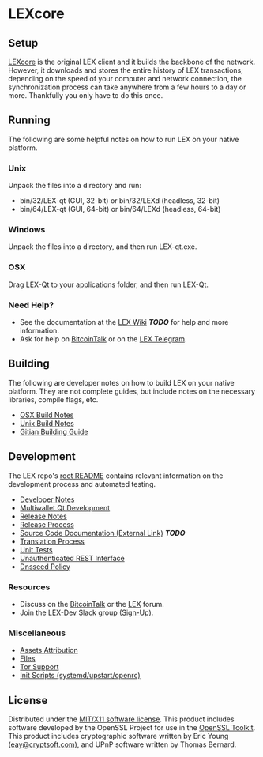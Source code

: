 LEXcore
=====================

Setup
---------------------
[LEXcore](http://LEXcore.io) is the original LEX client and it builds the backbone of the network. However, it downloads and stores the entire history of LEX transactions; depending on the speed of your computer and network connection, the synchronization process can take anywhere from a few hours to a day or more. Thankfully you only have to do this once.

Running
---------------------
The following are some helpful notes on how to run LEX on your native platform.

### Unix

Unpack the files into a directory and run:

- bin/32/LEX-qt (GUI, 32-bit) or bin/32/LEXd (headless, 32-bit)
- bin/64/LEX-qt (GUI, 64-bit) or bin/64/LEXd (headless, 64-bit)

### Windows

Unpack the files into a directory, and then run LEX-qt.exe.

### OSX

Drag LEX-Qt to your applications folder, and then run LEX-Qt.

### Need Help?

* See the documentation at the [LEX Wiki](https://github.com/216k155/LEX/wiki) ***TODO***
for help and more information.
* Ask for help on [BitcoinTalk](https://bitcointalk.org/index.php?topic=2254046.0) or on the [LEX Telegram](https://t.me/LEXcoinOfficialChat).

Building
---------------------
The following are developer notes on how to build LEX on your native platform. They are not complete guides, but include notes on the necessary libraries, compile flags, etc.

- [OSX Build Notes](build-osx.md)
- [Unix Build Notes](build-unix.md)
- [Gitian Building Guide](gitian-building.md)

Development
---------------------
The LEX repo's [root README](https://github.com/LEX-Project/LEX/blob/master/README.md) contains relevant information on the development process and automated testing.

- [Developer Notes](developer-notes.md)
- [Multiwallet Qt Development](multiwallet-qt.md)
- [Release Notes](release-notes.md)
- [Release Process](release-process.md)
- [Source Code Documentation (External Link)](https://dev.visucore.com/bitcoin/doxygen/) ***TODO***
- [Translation Process](translation_process.md)
- [Unit Tests](unit-tests.md)
- [Unauthenticated REST Interface](REST-interface.md)
- [Dnsseed Policy](dnsseed-policy.md)

### Resources

* Discuss on the [BitcoinTalk](https://bitcointalk.org/index.php?topic=1262920.0) or the [LEX](http://forum.LEX.org/) forum.
* Join the [LEX-Dev](https://LEX-dev.slack.com/) Slack group ([Sign-Up](https://LEX-dev.herokuapp.com/)).

### Miscellaneous
- [Assets Attribution](assets-attribution.md)
- [Files](files.md)
- [Tor Support](tor.md)
- [Init Scripts (systemd/upstart/openrc)](init.md)

License
---------------------
Distributed under the [MIT/X11 software license](http://www.opensource.org/licenses/mit-license.php).
This product includes software developed by the OpenSSL Project for use in the [OpenSSL Toolkit](https://www.openssl.org/). This product includes
cryptographic software written by Eric Young ([eay@cryptsoft.com](mailto:eay@cryptsoft.com)), and UPnP software written by Thomas Bernard.
